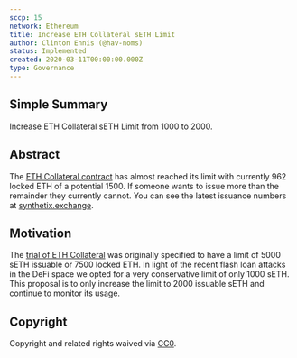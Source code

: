 ```yaml
---
sccp: 15
network: Ethereum
title: Increase ETH Collateral sETH Limit
author: Clinton Ennis (@hav-noms)
status: Implemented
created: 2020-03-11T00:00:00.000Z
type: Governance
---
```


## Simple Summary

<!--"If you can't explain it simply, you don't understand it well enough." Provide a simplified and layman-accessible explanation of the SCCP.-->

Increase ETH Collateral sETH Limit from 1000 to 2000.

## Abstract

<!--A short (~200 word) description of the variable change proposed.-->

The [ETH Collateral contract](https://etherscan.io/address/0x0F3d8ad599Be443A54c7934B433A87464Ed0DFdC) has almost reached its limit with currently 962 locked ETH of a potential 1500. If someone wants to issue more than the remainder they currently cannot. You can see the latest issuance numbers at [synthetix.exchange](https://synthetix.exchange/loans).

## Motivation

<!--The motivation is critical for SCCPs that want to update variables within Synthetix. It should clearly explain why the existing variable is not incentive aligned. SCCP submissions without sufficient motivation may be rejected outright.-->

The [trial of ETH Collateral](https://sips.synthetix.io/sips/sip-35) was originally specified to have a limit of 5000 sETH issuable or 7500 locked ETH. In light of the recent flash loan attacks in the DeFi space we opted for a very conservative limit of only 1000 sETH.
This proposal is to only increase the limit to 2000 issuable sETH and continue to monitor its usage.

## Copyright

Copyright and related rights waived via [CC0](https://creativecommons.org/publicdomain/zero/1.0/).
